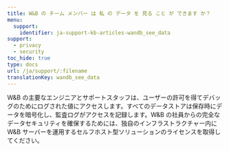 ```yaml
---
title: W&B の チーム メンバー は 私 の データ を 見る こと が できます か？
menu:
  support:
    identifier: ja-support-kb-articles-wandb_see_data
support:
  - privacy
  - security
toc_hide: true
type: docs
url: /ja/support/:filename
translationKey: wandb_see_data
---
```

W&B の主要なエンジニアとサポートスタッフは、ユーザーの許可を得てデバッグのためにログされた値にアクセスします。すべてのデータストアは保存時にデータを暗号化し、監査ログがアクセスを記録します。W&B の社員からの完全なデータセキュリティを確保するためには、独自のインフラストラクチャー内に W&B サーバーを運用するセルフホスト型ソリューションのライセンスを取得してください。